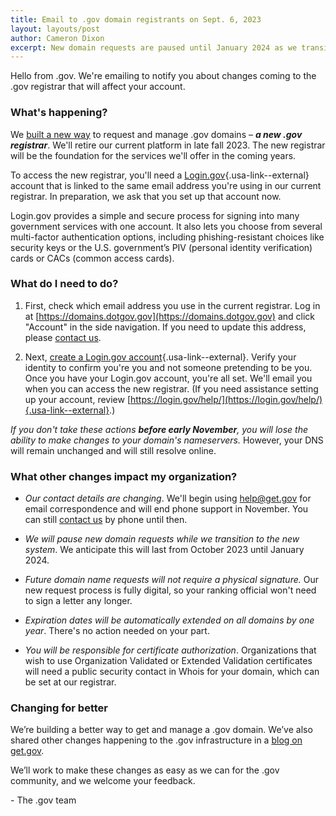 ```yaml
---
title: Email to .gov domain registrants on Sept. 6, 2023
layout: layouts/post
author: Cameron Dixon
excerpt: New domain requests are paused until January 2024 as we transition to new infrastructure.
---
```


Hello from .gov. We're emailing to notify you about changes coming to the .gov registrar that will affect your account.

### What's happening?

We [built a new way](../2023-09-06-coming-soon-gov-changes) to request and manage .gov domains – _**a new .gov registrar**_. We'll retire our current platform in late fall 2023. The new registrar will be the foundation for the services we'll offer in the coming years.

To access the new registrar, you'll need a [Login.gov](https://login.gov){.usa-link--external} account that is linked to the same email address you're using in our current registrar. In preparation, we ask that you set up that account now. 

Login.gov provides a simple and secure process for signing into many government services with one account. It also lets you choose from several multi-factor authentication options, including phishing-resistant choices like security keys or the U.S. government’s PIV (personal identity verification) cards or CACs (common access cards). 

### What do I need to do?

1.  First, check which email address you use in the current registrar. Log in at [https://domains.dotgov.gov](https://domains.dotgov.gov) and click "Account" in the side navigation. If you need to update this address, please [contact us](../../contact).

2.  Next, [create a Login.gov account](https://www.login.gov/create-an-account/){.usa-link--external}. Verify your identity to confirm you're you and not someone pretending to be you. Once you have your Login.gov account, you're all set. We'll email you when you can access the new registrar. (If you need assistance setting up your account, review [https://login.gov/help/](https://login.gov/help/){.usa-link--external}.)

*If you don't take these actions **before early November**, you will lose the ability to make changes to your domain's nameservers.* However, your DNS will remain unchanged and will still resolve online.

### What other changes impact my organization?

* *Our contact details are changing*. We'll begin using help@get.gov for email correspondence and will end phone support in November. You can still [contact us](../../contact) by phone until then.

* *We will pause new domain requests while we transition to the new system*. We anticipate this will last from October 2023 until January 2024. 

* *Future domain name requests will not require a physical signature.* Our new request process is fully digital, so your ranking official won't need to sign a letter any longer.

* *Expiration dates will be automatically extended on all domains by one year*. There's no action needed on your part.

* *You will be responsible for certificate authorization*. Organizations that wish to use Organization Validated or Extended Validation certificates will need a public security contact in Whois for your domain, which can be set at our registrar.

### Changing for better

We’re building a better way to get and manage a .gov domain. We’ve also shared other changes happening to the .gov infrastructure in a [blog on get.gov](../2023-09-06-coming-soon-gov-changes). 

We’ll work to make these changes as easy as we can for the .gov community, and we welcome your feedback.  

\- The .gov team 
